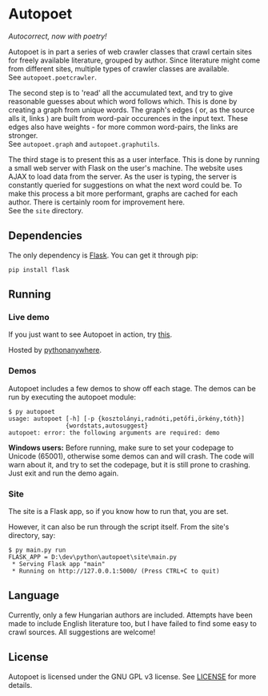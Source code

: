 # Autopoet #

*Autocorrect, now with poetry!*

Autopoet is in part a series of web crawler classes that crawl certain sites for freely available
literature, grouped by author. Since literature might come from different sites, multiple types
of crawler classes are available.  
See ``autopoet.poetcrawler``.

The second step is to 'read' all the accumulated text, and try to give reasonable guesses about
which word follows which. This is done by creating a graph from unique words. The graph's edges
( or, as the source alls it, links ) are built from word-pair occurences in the input text.
These edges also have weights - for more common word-pairs, the links are stronger.  
See ``autopoet.graph`` and ``autopoet.graphutils``.

The third stage is to present this as a user interface. This is done by running a small web
server with Flask on the user's machine. The website uses AJAX to load data from the server.
As the user is typing, the server is constantly queried for suggestions on what the next word
could be. To make this process a bit more performant, graphs are cached for each author. There
is certainly room for improvement here.  
See the ``site`` directory.

## Dependencies ##

The only dependency is [Flask](http://flask.pocoo.org/). You can get it through pip:

``pip install flask``

## Running ##

### Live demo ###

If you just want to see Autopoet in action, try [this](http://elementbound.pythonanywhere.com/).

Hosted by [pythonanywhere](https://www.pythonanywhere.com).

### Demos ###

Autopoet includes a few demos to show off each stage. The demos can be run by executing
the autopoet module:

```
$ py autopoet
usage: autopoet [-h] [-p {kosztolányi,radnóti,petőfi,örkény,tóth}]
                {wordstats,autosuggest}
autopoet: error: the following arguments are required: demo
```

**Windows users:** Before running, make sure to set your codepage to Unicode (65001), otherwise
some demos can and will crash. The code will warn about it, and try to set the codepage, but
it is still prone to crashing. Just exit and run the demo again.

### Site ###

The site is a Flask app, so if you know how to run that, you are set.

However, it can also be run through the script itself. From the site's directory, say:

```
$ py main.py run
FLASK_APP = D:\dev\python\autopoet\site\main.py
 * Serving Flask app "main"
 * Running on http://127.0.0.1:5000/ (Press CTRL+C to quit)
```

## Language ##

Currently, only a few Hungarian authors are included. Attempts have been made to include English
literature too, but I have failed to find some easy to crawl sources. All suggestions are welcome!

## License ##

Autopoet is licensed under the GNU GPL v3 license. See [LICENSE](LICENSE) for more details.
